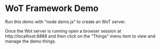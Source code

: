 ﻿# WoT Framework Demo 

Run this demo with "node demo.js" to create an WoT server. 

Once the Wot server is running open a browser session at http://localhost:8888 and then click on the "Things" menu item to view and manage the demo things.

